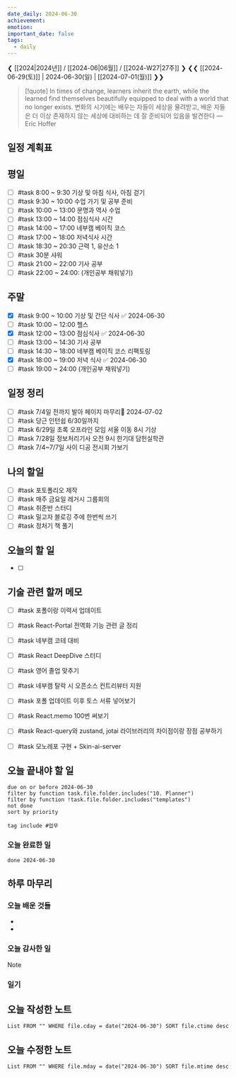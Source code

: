 ```yaml
---
date_daily: 2024-06-30
achievement: 
emotion: 
important_date: false
tags:
  - daily
---
```

❮ [[2024|2024년]] / [[2024-06|06월]] / [[2024-W27|27주]] ❯
❮❮ [[2024-06-29(토)]] | 2024-06-30(일) | [[2024-07-01(월)]] ❯❯

> [!quote] In times of change, learners inherit the earth, while the learned find themselves beautifully equipped to deal with a world that no longer exists.
> 변화의 시기에는 배우는 자들이 세상을 물려받고, 배운 자들은 더 이상 존재하지 않는 세상에 대비하는 데 잘 준비되어 있음을 발견한다
> — Eric Hoffer

## 일정 계획표
## 평일

- [ ] #task 8:00 ~ 9:30 기상 및 아침 식사, 아침 걷기
- [ ] #task 9:30 ~ 10:00 수업 가기 및 공부 준비
- [ ] #task 10:00 ~ 13:00 문명과 역사 수업
- [ ] #task 13:00 ~ 14:00 점심식사 시간
- [ ] #task 14:00 ~ 17:00 네부캠 베이직 코스
- [ ] #task 17:00 ~ 18:00 저녁식사 시간
- [ ] #task 18:30 ~ 20:30 근력 1, 유산소 1
- [ ] #task 30분 샤워
- [ ] #task 21:00 ~ 22:00 기사 공부
- [ ] #task 22:00 ~ 24:00: (개인공부 채워넣기)

## 주말

- [x] #task 9:00 ~ 10:00 기상 및 간단 식사 ✅ 2024-06-30
- [ ] #task 10:00 ~ 12:00 헬스
- [x] #task 12:00 ~ 13:00 점심식사 ✅ 2024-06-30
- [ ] #task 13:00 ~ 14:30 기사 공부
- [ ] #task 14:30 ~ 18:00 네부캠 베이직 코스 리팩토링
- [x] #task 18:00 ~ 19:00 저녁 식사 ✅ 2024-06-30
- [ ] #task 19:00 ~ 24:00 (개인공부 채워넣기)

## 일정 정리
- [ ] #task 7/4일 전까지 발아 페이지 마무리📅 2024-07-02 
- [ ] #task 당근 인턴쉽 6/30일까지
- [ ] #task 6/29일 초록 오프라인 모임 서울 이동 8시 기상
- [ ] #task 7/28일 정보처리기사 오전 9시 한기대 담헌실학관
- [ ] #task 7/4~7/7일 사이 디공 전시회 가보기

 ## 나의 할일

- [ ] #task 포토폴리오 제작
- [ ] #task 매주 금요일 레거시 그룹회의
- [ ] #task 취준반 스터디
- [ ] #task 밀고자 블로깅 주에 한번씩 쓰기
- [ ] #task 정처기 책 풀기

## 오늘의 할 일
- [ ] 

## 기술 관련 할꺼 메모

- [ ] #task 포폴이랑 이력서 업데이트
- [ ] #task React-Portal 전역화 기능 관련 글 정리
- [ ] #task 네부캠 코테 대비
- [ ] #task React DeepDive 스터디
- [ ] #task 영어 졸업 맞추기
- [ ] #task 네부캠 탈락 시 오픈소스 컨트리뷰터 지원
- [ ] #task 포폴 업데이트 이후 토스 서류 넣어보기
- [ ] #task React.memo 100번 써보기
- [ ] #task React-query와 zustand, jotai 라이브러리의 차이점이랑 장점 공부하기
- [ ] #task 모노레포 구현 + Skin-ai-server


## 오늘 끝내야 할 일
```tasks
due on or before 2024-06-30
filter by function task.file.folder.includes("10. Planner")
filter by function !task.file.folder.includes("templates")
not done
sort by priority
```
```tasks
tag include #업무 
```


### 오늘 완료한 일
```tasks
done 2024-06-30
```

## 하루 마무리
### 오늘 배운 것들
- 
- 
### 오늘 감사한 일
>[!note]
>
### 일기

## 오늘 작성한 노트
```dataview
List FROM "" WHERE file.cday = date("2024-06-30") SORT file.ctime desc

```

## 오늘 수정한 노트
```dataview
List FROM "" WHERE file.mday = date("2024-06-30") SORT file.mtime desc


```